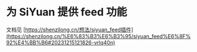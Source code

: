 # 为 SiYuan 提供 feed 功能

文档见 [https://shenzilong.cn/想法/siyuan_feed插件](https://shenzilong.cn/%E6%83%B3%E6%B3%95/siyuan_feed%E6%8F%92%E4%BB%B6#20231215121826-vrlq40n)